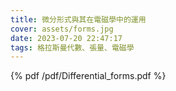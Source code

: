 ```yaml
---
title: 微分形式與其在電磁學中的運用
cover: assets/forms.jpg
date: 2023-07-20 22:47:17
tags: 格拉斯曼代數、張量、電磁學
---
```

{% pdf /pdf/Differential_forms.pdf %}